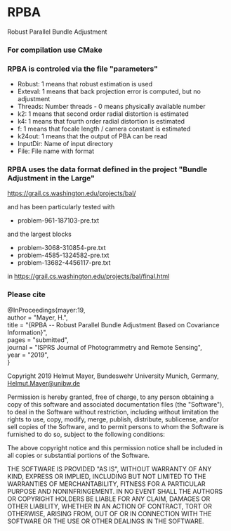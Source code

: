 # RPBA
Robust Parallel Bundle Adjustment


### For compilation use CMake


### RPBA is controled via the file "parameters"

* Robust: 1 means that robust estimation is used
* Exteval: 1 means that back projection error is computed, but no adjustment
* Threads: Number threads - 0 means physically available number
* k2: 1 means that second order radial distortion is estimated	 
* k4: 1 means that fourth order radial distortion is estimated
* f: 1 means that focale length / camera constant is estimated
* k24out: 1 means that the output of PBA can be read
* InputDir: Name of input directory
* File: File name with format 


### RPBA uses the data format defined in the project "Bundle Adjustment in the Large"

   https://grail.cs.washington.edu/projects/bal/

and has been particularly tested with

* problem-961-187103-pre.txt

and the largest blocks

* problem-3068-310854-pre.txt
* problem-4585-1324582-pre.txt
* problem-13682-4456117-pre.txt

in https://grail.cs.washington.edu/projects/bal/final.html

### Please cite
 
@InProceedings{mayer:19,  
  author    = "Mayer, H.",  
  title     = "{RPBA -- Robust Parallel Bundle Adjustment Based on Covariance Information}",  
  pages =        "submitted",  
  journal =      "ISPRS Journal of Photogrammetry and Remote Sensing",  
  year =         "2019",  
}


Copyright 2019 Helmut Mayer, Bundeswehr University Munich, Germany, Helmut.Mayer@unibw.de

Permission is hereby granted, free of charge, to any person obtaining a copy of this software and associated documentation files (the "Software"), to deal in the Software without restriction, including without limitation the rights to use, copy, modify, merge, publish, distribute, sublicense, and/or sell copies of the Software, and to permit persons to whom the Software is furnished to do so, subject to the following conditions:

The above copyright notice and this permission notice shall be included in all copies or substantial portions of the Software.

THE SOFTWARE IS PROVIDED "AS IS", WITHOUT WARRANTY OF ANY KIND, EXPRESS OR IMPLIED, INCLUDING BUT NOT LIMITED TO THE WARRANTIES OF MERCHANTABILITY, FITNESS FOR A PARTICULAR PURPOSE AND NONINFRINGEMENT. IN NO EVENT SHALL THE AUTHORS OR COPYRIGHT HOLDERS BE LIABLE FOR ANY CLAIM, DAMAGES OR OTHER LIABILITY, WHETHER IN AN ACTION OF CONTRACT, TORT OR OTHERWISE, ARISING FROM, OUT OF OR IN CONNECTION WITH THE SOFTWARE OR THE USE OR OTHER DEALINGS IN THE SOFTWARE.
